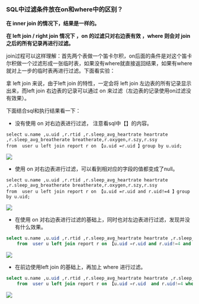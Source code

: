 ### SQL中过滤条件放在on和where中的区别？

**在 inner join 的情况下，结果是一样的。**

**在 left join / right join 情况下 ，on 的过滤只对右边表有效 ，where 则会对 join 之后的所有记录再进行过滤。**

join过程可以这样理解：首先两个表做一个笛卡尔积，on后面的条件是对这个笛卡尔积做一个过滤形成一张临时表，如果没有where就直接返回结果，如果有where就对上一步的临时表再进行过滤。下面看实验：

拿 left join 来说，由于left join 的特性，一定会将 left join 左边表的所有记录显示出来，而left join 右边表的记录可以通过  on 来过滤（左边表的记录使用on过滤没有效果）。

下面结合sql和执行结果看一下：

- 没有使用 on 对右边表进行过滤， 注意看sql中【】的内容。

```mysql
select u.name ,u.uid ,r.rtid ,r.sleep_avg_heartrate heartrate ,r.sleep_avg_breatherate breatherate,r.oxygen,r.szy,r.ssy
from  user u left join report r on 【u.uid =r.uid 】group by u.uid;
```

![](D:\study\Framework\Database\Mysql\img\1583202054(1).jpg)

- 使用 on 对右边表进行过滤，可以看到相对应的字段的值都变成了null。

```mysql
select u.name ,u.uid ,r.rtid ,r.sleep_avg_heartrate heartrate ,r.sleep_avg_breatherate breatherate,r.oxygen,r.szy,r.ssy
from  user u left join report r on 【u.uid =r.uid and r.uid!=4 】group by u.uid;
```

![](D:\study\Framework\Database\Mysql\img\1583201828(1).jpg)

- 在使用 on 对右边表进行过滤的基础上，同时也对左边表进行过滤，发现并没有什么效果。

```sql
select u.name ,u.uid ,r.rtid ,r.sleep_avg_heartrate heartrate ,r.sleep_avg_breatherate breatherate,r.oxygen,r.szy,r.ssy
    from  user u left join report r on 【u.uid =r.uid and r.uid!=4 and u.uid!=4 】group by u.uid;
```

![](D:\study\Framework\Database\Mysql\img\1583201828(1).jpg)

- 在前边使用left join 的基础上，再加上 where 进行过滤。

```sql
select u.name ,u.uid ,r.rtid ,r.sleep_avg_heartrate heartrate ,r.sleep_avg_breatherate breatherate,r.oxygen,r.szy,r.ssy
    from  user u left join report r on 【u.uid =r.uid  and r.uid!=4 where u.uid=4 】group by u.uid;
```

![](D:\study\Framework\Database\Mysql\img\1583202935(1).jpg)